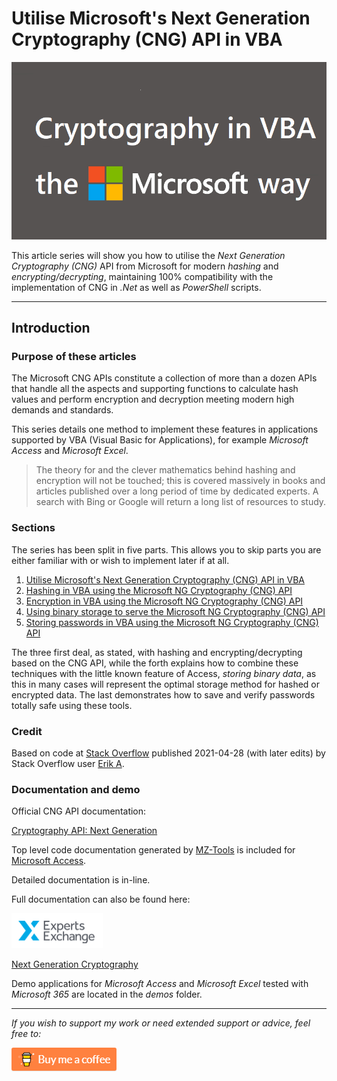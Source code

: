 # Utilise Microsoft's Next Generation Cryptography (CNG) API in VBA

![Title](images/EE%20Title%20Cryptography.png)

This article series will show you how to utilise the *Next Generation Cryptography (CNG)* API from Microsoft for modern *hashing* and *encrypting/decrypting*, maintaining 100% compatibility with the implementation of CNG in *.Net* as well as *PowerShell* scripts.

---
## Introduction

### Purpose of these articles

The Microsoft CNG APIs constitute a collection of more than a dozen APIs that handle all the aspects and supporting functions to calculate hash values and perform encryption and decryption meeting modern high demands and standards.

This series details one method to implement these features in applications supported by VBA (Visual Basic for Applications), for example *Microsoft Access* and *Microsoft Excel*.

> The theory for and the clever mathematics behind hashing and encryption will not be touched; this is covered massively in books and articles published over a long period of time by dedicated experts. A search with Bing or Google will return a long list of resources to study.

### Sections

The series has been split in five parts. This allows you to skip parts you are either familiar with or wish to implement later if at all.

1. [Utilise Microsoft's Next Generation Cryptography (CNG) API in VBA](https://github.com/GustavBrock/VBA.Cryptography/blob/main/Next%20Generation%20Cryptography%20Part%201.md)
2. [Hashing in VBA using the Microsoft NG Cryptography (CNG) API](https://github.com/GustavBrock/VBA.Cryptography/blob/main/Next%20Generation%20Cryptography%20Part%202.md)
3. [Encryption in VBA using the Microsoft NG Cryptography (CNG) API](https://github.com/GustavBrock/VBA.Cryptography/blob/main/Next%20Generation%20Cryptography%20Part%203.md)
4. [Using binary storage to serve the Microsoft NG Cryptography (CNG) API](https://github.com/GustavBrock/VBA.Cryptography/blob/main/Next%20Generation%20Cryptography%20Part%204.md)
5. [Storing passwords in VBA using the Microsoft NG Cryptography (CNG) API](https://github.com/GustavBrock/VBA.Cryptography/blob/main/Next%20Generation%20Cryptography%20Part%205.md)

The three first deal, as stated, with hashing and encrypting/decrypting based on the CNG API, while the forth explains how to combine these techniques with the little known feature of Access, *storing binary data*, as this in many cases will represent the optimal storage method for hashed or encrypted data.
The last demonstrates how to save and verify passwords totally safe using these tools.

### Credit

Based on code at [Stack Overflow](https://stackoverflow.com/questions/67294035/basic-encrypting-of-a-text-file/67294779#comment122708972_67294779) published 2021-04-28 (with later edits) by Stack Overflow user [Erik A](https://stackoverflow.com/users/7296893/erik-a).

### Documentation and demo

Official CNG API documentation:

[Cryptography API: Next Generation](https://docs.microsoft.com/en-us/windows/win32/seccng/cng-portal)


Top level code documentation generated by [MZ-Tools](https://www.mztools.com/) is included for [Microsoft Access](https://htmlpreview.github.io?https://github.com/GustavBrock/VBA.Cryptography/blob/master/documentation/CngCrypt.htm).

Detailed documentation is in-line. 

Full documentation can also be found here:

![EE Logo](images/EE%20Logo.png)

[Next Generation Cryptography](https://www.experts-exchange.com/articles/37111/Utilise-Microsoft's-Next-Generation-Cryptography-CNG-API-in-VBA.html?preview=/HbguS9iNco%3D)

Demo applications for *Microsoft Access* and *Microsoft Excel* tested with *Microsoft 365* are located in the *demos* folder. 

---

*If you wish to support my work or need extended support or advice, feel free to:*

[<img src="https://raw.githubusercontent.com/GustavBrock/VBA.ModernBox/master/images/BuyMeACoffee.png">](https://www.buymeacoffee.com/gustav/)
